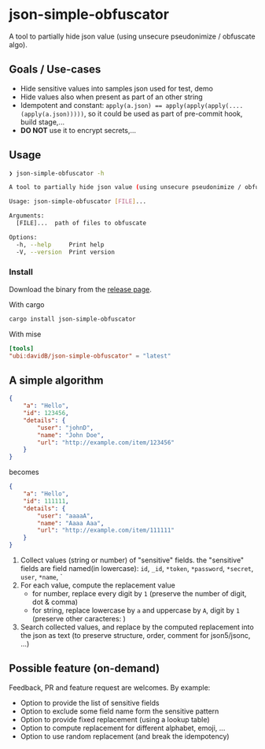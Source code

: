 # json-simple-obfuscator

A tool to partially hide json value (using unsecure pseudonimize / obfuscate algo).

## Goals / Use-cases

- Hide sensitive values into samples json used for test, demo
- Hide values also when present as part of an other string
- Idempotent and constant: `apply(a.json) == apply(apply(apply(.... (apply(a.json)))))`, so it could be used as part of pre-commit hook, build stage,...
- **DO NOT** use it to encrypt secrets,...

## Usage


```bash
❯ json-simple-obfuscator -h

A tool to partially hide json value (using unsecure pseudonimize / obfuscate algo).

Usage: json-simple-obfuscator [FILE]...

Arguments:
  [FILE]...  path of files to obfuscate

Options:
  -h, --help     Print help
  -V, --version  Print version
```

### Install

Download the binary from the [release page](https://github.com/davidB/json-simple-obfuscator/releases).

With cargo

```bash
cargo install json-simple-obfuscator
```

With mise

```toml
[tools]
"ubi:davidB/json-simple-obfuscator" = "latest"
```

## A simple algorithm

```json
{
    "a": "Hello",
    "id": 123456,
    "details": {
        "user": "johnD",
        "name": "John Doe",
        "url": "http://example.com/item/123456"
    }
}
```

becomes

```json
{
    "a": "Hello",
    "id": 111111,
    "details": {
        "user": "aaaaA",
        "name": "Aaaa Aaa",
        "url": "http://example.com/item/111111"
    }
}
```

1. Collect values (string or number) of "sensitive" fields.
  the "sensitive" fields are field named(in lowercase): `id`, `_id`, `*token`, `*password`, `*secret`, `user`, `*name`, `
2. For each value, compute the replacement value
    - for number, replace every digit by `1` (preserve the number of digit, dot & comma)
    - for string, replace lowercase by `a` and uppercase by `A`, digit by `1` (preserve other caracteres: )
3. Search collected values, and replace by the computed replacement into the json as text (to preserve structure, order, comment for json5/jsonc, ...)

## Possible feature (on-demand)

Feedback, PR and feature request are welcomes. By example:

- Option to provide the list of sensitive fields
- Option to exclude some field name form the sensitive pattern
- Option to provide fixed replacement (using a lookup table)
- Option to compute replacement for different alphabet, emoji, ...
- Option to use random replacement (and break the idempotency)
